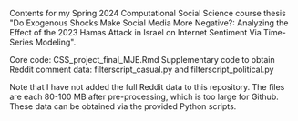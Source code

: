 Contents for my Spring 2024 Computational Social Science course thesis "Do Exogenous Shocks Make Social Media More Negative?: Analyzing the Effect of the 2023 Hamas Attack in Israel on Internet Sentiment Via Time-Series Modeling".

Core code: CSS_project_final_MJE.Rmd
Supplementary code to obtain Reddit comment data: filterscript_casual.py and filterscript_political.py

Note that I have not added the full Reddit data to this repository. The files are each 80-100 MB after pre-processing, which is too large for Github. These data can be obtained via the provided Python scripts.
